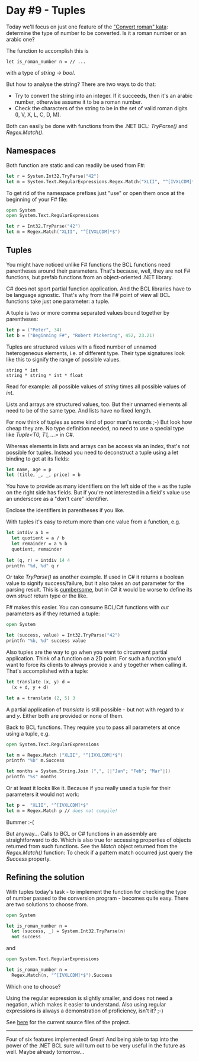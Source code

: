 # Day #9 - Tuples
Today we'll focus on just one feature of the ["Convert roman" kata](https://app.box.com/s/z07b8gr6e1ngvb3cg7ps78zy2ddi3vx1): determine the type of number to be converted. Is it a roman number or an arabic one?

The function to accomplish this is

```
let is_roman_number n = // ...
```

with a type of _string -> bool_.

But how to analyse the string? There are two ways to do that:

* Try to convert the string into an integer. If it succeeds, then it's an arabic number, otherwise assume it to be a roman number.
* Check the characters of the string to be in the set of valid roman digits (I, V, X, L, C, D, M).

Both can easily be done with functions from the .NET BCL: _TryParse()_ and _Regex.Match()_.

## Namespaces
Both function are static and can readily be used from F#:

```fsharp
let r = System.Int32.TryParse("42")
let m = System.Text.RegularExpressions.Regex.Match("XLII", "^[IVXLCDM]*$")
```

To get rid of the namespace prefixes just "use" or open them once at the beginning of your F# file:

```fsharp
open System
open System.Text.RegularExpressions

let r = Int32.TryParse("42")
let m = Regex.Match("XLII", "^[IVXLCDM]*$")
```

## Tuples
You might have noticed unlike F# functions the BCL functions need parentheses around their parameters. That's because, well, they are not F# functions, but prefab functions from an object-oriented .NET library.

C# does not sport partial function application. And the BCL libraries have to be language agnostic. That's why from the F# point of view all BCL functions take just one parameter: a tuple.

A tuple is two or more comma separated values bound together by parentheses:

```fsharp
let p = ("Peter", 34)
let b = ("Beginning F#", "Robert Pickering", 452, 23.21)
```

Tuples are structured values with a fixed number of unnamed heterogeneous elements, i.e. of different type. Their type signatures look like this to signify the range of possible values.

```
string * int
string * string * int * float
```

Read for example: all possible values of _string_ times all possible values of _int_.

Lists and arrays are structured values, too. But their unnamed elements all need to be of the same type. And lists have no fixed length.

For now think of tuples as some kind of poor man's records ;-) But look how cheap they are. No type definition needed, no need to use a special type like _Tuple<T0, T1, ...>_ in C#.

Whereas elements in lists and arrays can be access via an index, that's not possible for tuples. Instead you need to deconstruct a tuple using a let binding to get at its fields:

```fsharp
let name, age = p
let (title, _, _, price) = b
```

You have to provide as many identifiers on the left side of the = as the tuple on the right side has fields. But if you're not interested in a field's value use an underscore as a "don't care" identifier.

Enclose the identifiers in parentheses if you like.

With tuples it's easy to return more than one value from a function, e.g.

```fsharp
let intdiv a b =
  let quotient = a / b
  let remainder = a % b
  quotient, remainder
  
let (q, r) = intdiv 14 4
printfn "%d, %d" q r
```

Or take _TryParse()_ as another example. If used in C# it returns a boolean value to signify success/failure, but it also takes an _out_ parameter for the parsing result. This is [cumbersome](http://luketopia.net/2014/02/05/fsharp-and-output-parameters/), but in C# it would be worse to define its own _struct_ return type or the like.

F# makes this easier. You can consume BCL/C# functions with _out_ parameters as if they returned a tuple:

```fsharp
open System

let (success, value) = Int32.TryParse("42")
printfn "%b, %d" success value
```

Also tuples are the way to go when you want to circumvent partial application. Think of a function  on a 2D point. For such a function you'd want to force its clients to always provide x and y together when calling it. That's accomplished with a tuple:

```fsharp
let translate (x, y) d =
  (x + d, y + d)

let a = translate (2, 5) 3
```

A partial application of _translate_ is still possible - but not with regard to _x_ and _y_. Either both are provided or none of them.

Back to BCL functions. They require you to pass all parameters at once using a tuple, e.g.

```fsharp
open System.Text.RegularExpressions

let m = Regex.Match ("XLII", "^[IVXLCDM]*$")
printfn "%b" m.Success

let months = System.String.Join (",", [|"Jan"; "Feb"; "Mar"|])
printfn "%s" months
```

Or at least it looks like it. Because if you really used a tuple for their parameters it would not work:

```fsharp
let p =  "XLII", "^[IVXLCDM]*$"
let m = Regex.Match p // does not compile!
```

Bummer :-(

But anyway... Calls to BCL or C# functions in an assembly are straightforward to do. Which is also true for accessing properties of objects returned from such functions. See the _Match_ object returned from the _Regex.Match()_ function: To check if a pattern match occurred just query the _Success_ property.

## Refining the solution
With tuples today's task - to implement the function for checking the type of number passed to the conversion program - becomes quite easy. There are two solutions to choose from.

```fsharp
open System

let is_roman_number n =
  let (success, _) = System.Int32.TryParse(n)
  not success
```
and

```fsharp
open System.Text.RegularExpressions

let is_roman_number n =
  Regex.Match(n, "^[IVXLCDM]*$").Success
```

Which one to choose?

Using the regular expression is slightly smaller, and does not need a negation, which makes it easier to understand. Also using regular expressions is always a demonstration of proficiency, isn't it? ;-)

See [here](src/convertroman) for the current source files of the project.

***

Four of six features implemented! Great! And being able to tap into the power of the .NET BCL sure will turn out to be very useful in the future as well. Maybe already tomorrow...